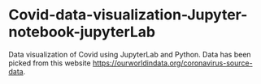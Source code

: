# Covid-data-visualization-Jupyter-notebook-jupyterLab
Data visualization of Covid using JupyterLab and Python. Data has been picked from this website https://ourworldindata.org/coronavirus-source-data. 
